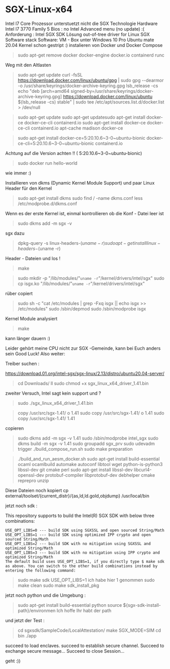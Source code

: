 # SGX-Linux-x64
Intel I7  Core Prozessor unterstuetzt nicht die SGX Technologie
Hardware Intel I7 3770 Family 5
Bios : no Intel Advanced menu (no update) :(
Anforderung : Intel SGX SDK
Lösung out-of-tree driver for Linux SGX Software stack
Software: VM - Box unter Windows 10 Pro
Ubuntu mate 20.04
Kernel schon gestript :)
instalieren von Docker und Docker Compose

> sudo apt-get remove docker docker-engine docker.io containerd runc

Weg mit den Altlasten

> sudo apt-get update
> curl -fsSL https://download.docker.com/linux/ubuntu/gpg | sudo gpg --dearmor -o /usr/share/keyrings/docker-archive-keyring.gpg
> lsb_release -cs
> echo   "deb [arch=amd64 signed-by=/usr/share/keyrings/docker-archive-keyring.gpg] https://download.docker.com/linux/ubuntu \
  $(lsb_release -cs) stable" | sudo tee /etc/apt/sources.list.d/docker.list > /dev/null

> sudo apt-get update
> sudo apt-get updatesudo apt-get install docker-ce docker-ce-cli containerd.io
> sudo apt-get install docker-ce docker-ce-cli containerd.io
> apt-cache madison docker-ce

> sudo apt-get install docker-ce=5:20.10.6~3-0~ubuntu-bionic docker-ce-cli=5:20.10.6~3-0~ubuntu-bionic containerd.io

Achtung auf die Version achten !! ( 5:20.10.6~3-0~ubuntu-bionic)

> sudo docker run hello-world

wie immer :)

Installieren von dkms (Dynamic Kernel Module Support) und paar Linux Header für den Kernel

> sudo apt-get install dkms
> sudo find / -name dkms.conf
> less /etc/modprobe.d/dkms.conf

Wenn es der erste Kernel ist, einmal kontrollieren ob die Konf - Datei leer ist

> sudo dkms add -m sgx -v 

sgx dazu 

> dpkg-query -s linux-headers-$(uname -r)
> sudo apt-get install linux-headers-$(uname -r)

Header - Dateien und los !

> make

> sudo mkdir -p "/lib/modules/"`uname -r`"/kernel/drivers/intel/sgx" 
> sudo cp isgx.ko "/lib/modules/"`uname -r`"/kernel/drivers/intel/sgx"
 
 rüber copiert 

>sudo sh -c "cat /etc/modules | grep -Fxq isgx || echo isgx >> /etc/modules"
>sudo /sbin/depmod
>sudo /sbin/modprobe isgx
 
 Kernel Module analysiert 

>make

kann länger dauern :)

Leider gehört meine CPU nicht zur SGX -Gemeinde, kann bei Euch anders sein Good Luck! 
Also weiter:

Treiber suchen :

https://download.01.org/intel-sgx/sgx-linux/2.13/distro/ubuntu20.04-server/

> cd Downloads/
> ll
> sudo chmod +x sgx_linux_x64_driver_1.41.bin 

zweiter Versuch,  Intel sagt kein support und ?
> sudo ./sgx_linux_x64_driver_1.41.bin 


> copy /usr/src/sgx-1.41/ o 1.41
> sudo copy /usr/src/sgx-1.41/ o 1.41
> sudo copy /usr/src/sgx-1.41/  1.41

copieren 


> sudo dkms add -m sgx -v 1.41
> sudo /sbin/modprobe intel_sgx
> sudo dkms build -m sgx -v 1.41
> sudo groupadd sgx_prv
> sudo udevadm trigger
> ./build_compose_run.sh
> sudo make preparation
 
 >./build_and_run_aesm_docker.sh
> sudo apt-get install build-essential ocaml ocamlbuild automake autoconf libtool wget python-is-python3 libssl-dev git cmake perl
> sudo apt-get install libssl-dev libcurl4-openssl-dev protobuf-compiler libprotobuf-dev debhelper cmake reprepro unzip

Diese Dateien noch kopiert
cp external/toolset/{current_distr}/{as,ld,ld.gold,objdump} /usr/local/bin


jetzt noch sdk :

This repository supports to build the Intel(R) SGX SDK with below three combinations:

    USE_OPT_LIBS=0 --- build SDK using SGXSSL and open sourced String/Math
    USE_OPT_LIBS=1 --- build SDK using optimized IPP crypto and open sourced String/Math
    USE_OPT_LIBS=2 --- build SDK with no mitigation using SGXSSL and optimized String/Math
    USE_OPT_LIBS=3 --- build SDK with no mitigation using IPP crypto and optimized String/Math
    The default build uses USE_OPT_LIBS=1, if you directly type $ make sdk as above. You can switch to the other build combinations instead by entering the following command:


> sudo make sdk USE_OPT_LIBS=1    ich habe hier 1 genommen
> sudo make clean
> sudo make sdk_install_pkg

jetzt noch python und die Umgebung :

> sudo apt-get install build-essential python
> source ${sgx-sdk-install-path}/environmen    Ich hoffe Ihr habt der path

und jetzt der Test :

> cd sgxsdk/SampleCode/LocalAttestation/
> make SGX_MODE=SIM
> cd bin
> ./app
> 
succeed to load enclaves.
succeed to establish secure channel.
Succeed to exchange secure message...
Succeed to close Session...

geht :))






